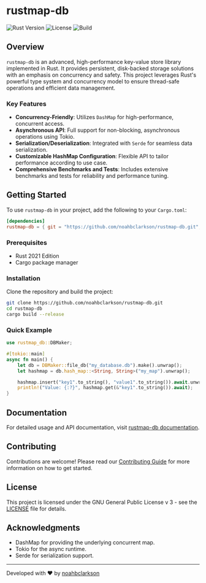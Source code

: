 
# rustmap-db

![Rust Version](https://img.shields.io/badge/rust-2021-blue.svg)
![License](https://img.shields.io/badge/license-MIT-green.svg)
![Build](https://img.shields.io/badge/build-passing-brightgreen.svg)

## Overview
`rustmap-db` is an advanced, high-performance key-value store library implemented in Rust. It provides persistent, disk-backed storage solutions with an emphasis on concurrency and safety. This project leverages Rust's powerful type system and concurrency model to ensure thread-safe operations and efficient data management.

### Key Features
- **Concurrency-Friendly**: Utilizes `DashMap` for high-performance, concurrent access.
- **Asynchronous API**: Full support for non-blocking, asynchronous operations using Tokio.
- **Serialization/Deserialization**: Integrated with `Serde` for seamless data serialization.
- **Customizable HashMap Configuration**: Flexible API to tailor performance according to use case.
- **Comprehensive Benchmarks and Tests**: Includes extensive benchmarks and tests for reliability and performance tuning.

## Getting Started

To use `rustmap-db` in your project, add the following to your `Cargo.toml`:

```toml
[dependencies]
rustmap-db = { git = "https://github.com/noahbclarkson/rustmap-db.git", branch = "main" }
```

### Prerequisites
- Rust 2021 Edition
- Cargo package manager

### Installation
Clone the repository and build the project:

```bash
git clone https://github.com/noahbclarkson/rustmap-db.git
cd rustmap-db
cargo build --release
```

### Quick Example

```rust
use rustmap_db::DBMaker;

#[tokio::main]
async fn main() {
    let db = DBMaker::file_db("my_database.db").make().unwrap();
    let hashmap = db.hash_map::<String, String>("my_map").unwrap();

    hashmap.insert("key1".to_string(), "value1".to_string()).await.unwrap();
    println!("Value: {:?}", hashmap.get(&"key1".to_string()).await);
}
```

## Documentation
For detailed usage and API documentation, visit [rustmap-db documentation](https://docs.rs/rustmap-db).

## Contributing
Contributions are welcome! Please read our [Contributing Guide](CONTRIBUTING.md) for more information on how to get started.

## License
This project is licensed under the GNU General Public License v 3 - see the [LICENSE](LICENSE) file for details.

## Acknowledgments
- DashMap for providing the underlying concurrent map.
- Tokio for the async runtime.
- Serde for serialization support.

---

Developed with :heart: by [noahbclarkson](https://github.com/noahbclarkson)
